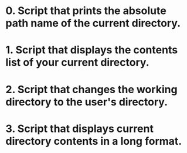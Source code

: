 # 0. Script that prints the absolute path name of the current directory.
# 1. Script that displays the contents list of your current directory.
# 2. Script that changes the working directory to the user's directory.
# 3. Script that displays current directory contents in a long format.
